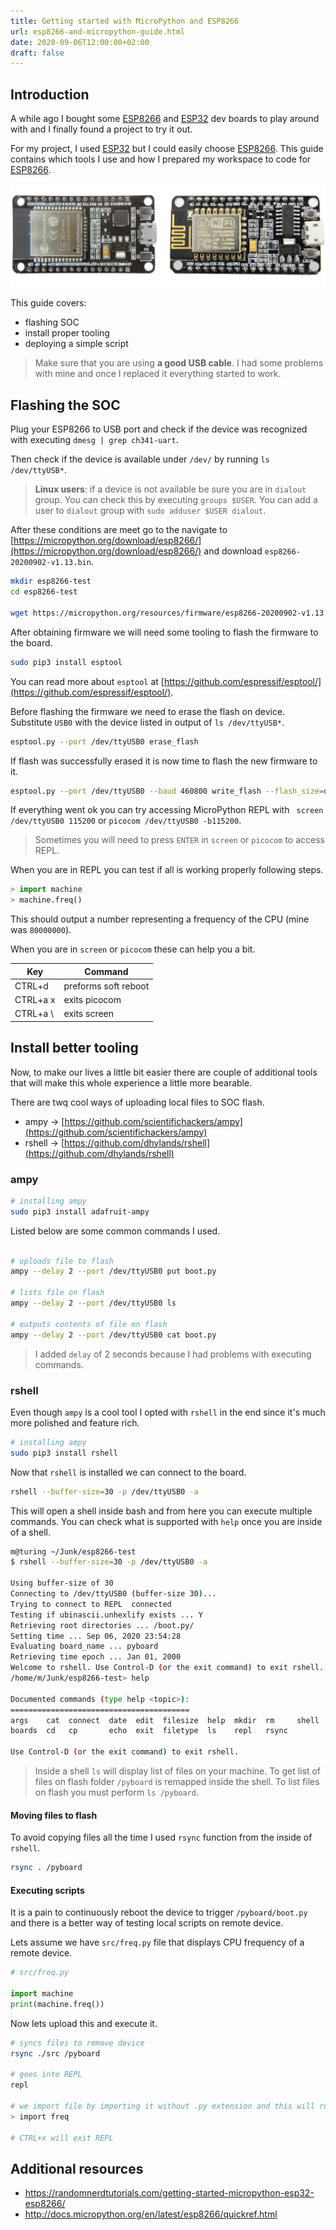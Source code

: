```yaml
---
title: Getting started with MicroPython and ESP8266
url: esp8266-and-micropython-guide.html
date: 2020-09-06T12:00:00+02:00
draft: false
---
```


## Introduction

A while ago I bought some
[ESP8266](https://www.espressif.com/en/products/socs/esp8266) and
[ESP32](https://www.espressif.com/en/products/socs/esp32) dev boards to play
around with and I finally found a project to try it out.

For my project, I used [ESP32](https://www.espressif.com/en/products/socs/esp32)
but I could easily choose
[ESP8266](https://www.espressif.com/en/products/socs/esp8266).  This guide
contains which tools I use and how I prepared my workspace to code for
[ESP8266](https://www.espressif.com/en/products/socs/esp8266).

![ESP8266 and ESP32 boards](/assets/esp8366-micropython/boards.jpg)

This guide covers:

- flashing SOC
- install proper tooling
- deploying a simple script

> Make sure that you are using **a good USB cable**. I had some problems with
mine and once I replaced it everything started to work.

## Flashing the SOC

Plug your ESP8266 to USB port and check if the device was recognized with
executing `dmesg | grep ch341-uart`.

Then check if the device is available under `/dev/` by running `ls
/dev/ttyUSB*`.

> **Linux users**: if a device is not available be sure you are in `dialout` 
> group. You can check this by executing `groups $USER`. You can add a user to
> `dialout` group with `sudo adduser $USER dialout`.

After these conditions are meet go to the navigate to
[https://micropython.org/download/esp8266/](https://micropython.org/download/esp8266/)
and download `esp8266-20200902-v1.13.bin`.

```sh
mkdir esp8266-test
cd esp8266-test

wget https://micropython.org/resources/firmware/esp8266-20200902-v1.13.bin
```

After obtaining firmware we will need some tooling to flash the firmware to the
board.

```sh
sudo pip3 install esptool
```

You can read more about `esptool` at
[https://github.com/espressif/esptool/](https://github.com/espressif/esptool/).

Before flashing the firmware we need to erase the flash on device. Substitute
`USB0` with the device listed in output of `ls /dev/ttyUSB*`.

```sh
esptool.py --port /dev/ttyUSB0 erase_flash
```

If flash was successfully erased it is now time to flash the new firmware to it.

```sh
esptool.py --port /dev/ttyUSB0 --baud 460800 write_flash --flash_size=detect 0 esp8266-20200902-v1.13.bin
```

If everything went ok you can try accessing MicroPython REPL with ` screen
/dev/ttyUSB0 115200` or `picocom /dev/ttyUSB0 -b115200`.

> Sometimes you will need to press `ENTER` in `screen` or `picocom` to access 
> REPL.

When you are in REPL you can test if all is working properly following steps.

```py
> import machine
> machine.freq()
```

This should output a number representing a frequency of the CPU (mine was
`80000000`).

When you are in `screen` or `picocom` these can help you a bit.

| Key      | Command              |
| -------- | -------------------- |
| CTRL+d   | preforms soft reboot |
| CTRL+a x | exits picocom        |
| CTRL+a \ | exits screen         |


## Install better tooling

Now, to make our lives a little bit easier there are couple of additional tools
that will make this whole experience a little more bearable.

There are twq cool ways of uploading local files to SOC flash.

- ampy → [https://github.com/scientifichackers/ampy](https://github.com/scientifichackers/ampy)
- rshell → [https://github.com/dhylands/rshell](https://github.com/dhylands/rshell)

### ampy

```bash
# installing ampy
sudo pip3 install adafruit-ampy
```

Listed below are some common commands I used.

```bash

# uploads file to flash
ampy --delay 2 --port /dev/ttyUSB0 put boot.py

# lists file on flash
ampy --delay 2 --port /dev/ttyUSB0 ls

# outputs contents of file on flash
ampy --delay 2 --port /dev/ttyUSB0 cat boot.py
```

> I added `delay` of 2 seconds because I had problems with executing commands.

### rshell

Even though `ampy` is a cool tool I opted with `rshell` in the end since it's
much more polished and feature rich.

```bash
# installing ampy
sudo pip3 install rshell
```

Now that `rshell` is installed we can connect to the board.

```bash
rshell --buffer-size=30 -p /dev/ttyUSB0 -a
```

This will open a shell inside bash and from here you can execute multiple
commands. You can check what is supported with `help` once you are inside of a
shell.

```bash
m@turing ~/Junk/esp8266-test
$ rshell --buffer-size=30 -p /dev/ttyUSB0 -a

Using buffer-size of 30
Connecting to /dev/ttyUSB0 (buffer-size 30)...
Trying to connect to REPL  connected
Testing if ubinascii.unhexlify exists ... Y
Retrieving root directories ... /boot.py/
Setting time ... Sep 06, 2020 23:54:28
Evaluating board_name ... pyboard
Retrieving time epoch ... Jan 01, 2000
Welcome to rshell. Use Control-D (or the exit command) to exit rshell.
/home/m/Junk/esp8266-test> help

Documented commands (type help <topic>):
========================================
args    cat  connect  date  edit  filesize  help  mkdir  rm     shell
boards  cd   cp       echo  exit  filetype  ls    repl   rsync

Use Control-D (or the exit command) to exit rshell.
```

> Inside a shell `ls` will display list of files on your machine. To get list 
> of files on flash folder `/pyboard` is remapped inside the shell. To list files
> on flash you must perform `ls /pyboard`.

#### Moving files to flash

To avoid copying files all the time I used `rsync` function from the inside of
`rshell`.

```bash
rsync . /pyboard
```

#### Executing scripts

It is a pain to continuously reboot the device to trigger `/pyboard/boot.py` and
there is a better way of testing local scripts on remote device.

Lets assume we have `src/freq.py` file that displays CPU frequency of a remote
device.

```py
# src/freq.py

import machine
print(machine.freq())
```

Now lets upload this and execute it.

```bash
# syncs files to remove device
rsync ./src /pyboard

# goes into REPL
repl

# we import file by importing it without .py extension and this will run the script
> import freq

# CTRL+x will exit REPL
```

## Additional resources

- https://randomnerdtutorials.com/getting-started-micropython-esp32-esp8266/
- http://docs.micropython.org/en/latest/esp8266/quickref.html

